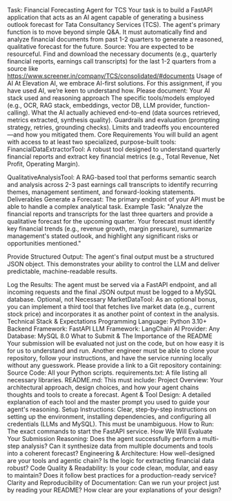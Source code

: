 Task: Financial Forecasting Agent for TCS
Your task is to build a FastAPI application that acts as an AI agent capable of generating a business outlook forecast for Tata Consultancy Services (TCS).
The agent's primary function is to move beyond simple Q&A. It must automatically find and analyze financial documents from past 1-2 quarters to generate a reasoned, qualitative forecast for the future.
Source: You are expected to be resourceful. Find and download the necessary documents (e.g., quarterly financial reports, earnings call transcripts) for the last 1-2 quarters from a source like https://www.screener.in/company/TCS/consolidated/#documents
Usage of AI
At Elevation AI, we embrace AI-first solutions. For this assignment, if you have used AI, we’re keen to understand how. Please document:
Your AI stack used and reasoning approach
The specific tools/models employed (e.g., OCR, RAG stack, embeddings, vector DB, LLM provider, function-calling).
What the AI actually achieved end-to-end (data sources retrieved, metrics extracted, synthesis quality).
Guardrails and evaluation (prompting strategy, retries, grounding checks).
Limits and tradeoffs you encountered—and how you mitigated them.
Core Requirements
You will build an agent with access to at least two specialized, purpose-built tools:
FinancialDataExtractorTool: A robust tool designed to understand quarterly financial reports and extract key financial metrics (e.g., Total Revenue, Net Profit, Operating Margin).


QualitativeAnalysisTool: A RAG-based tool that performs semantic search and analysis across 2-3 past earnings call transcripts to identify recurring themes, management sentiment, and forward-looking statements.
Deliverables
Generate a Forecast: The primary endpoint of your API must be able to handle a complex analytical task.
Example Task: "Analyze the financial reports and transcripts for the last three quarters and provide a qualitative forecast for the upcoming quarter. Your forecast must identify key financial trends (e.g., revenue growth, margin pressure), summarize management's stated outlook, and highlight any significant risks or opportunities mentioned."


Provide Structured Output: The agent's final output must be a structured JSON object. This demonstrates your ability to control the LLM and deliver predictable, machine-readable results.


Log the Results: The agent must be served via a FastAPI endpoint, and all incoming requests and the final JSON output must be logged to a MySQL database.
Optional, not Necessary
MarketDataTool: As an optional bonus, you can implement a third tool that fetches live market data (e.g., current stock price) and incorporates it as another point of context in the analysis.
Technical Stack & Expectations
Programming Language: Python 3.10+
Backend Framework: FastAPI
LLM Framework: LangChain
AI Provider: Any
Database: MySQL 8.0
What to Submit & The Importance of the README
Your submission will be evaluated not just on the code, but on how easy it is for us to understand and run. Another engineer must be able to clone your repository, follow your instructions, and have the service running locally without any guesswork.
Please provide a link to a Git repository containing:
Source Code: All your Python scripts.
requirements.txt: A file listing all necessary libraries.
README.md: This must include:
Project Overview: Your architectural approach, design choices, and how your agent chains thoughts and tools to create a forecast.
Agent & Tool Design: A detailed explanation of each tool and the master prompt you used to guide your agent's reasoning.
Setup Instructions: Clear, step-by-step instructions on setting up the environment, installing dependencies, and configuring all credentials (LLMs and MySQL). This must be unambiguous.
How to Run: The exact commands to start the FastAPI service.
How We Will Evaluate Your Submission
Reasoning: Does the agent successfully perform a multi-step analysis? Can it synthesize data from multiple documents and tools into a coherent forecast?
Engineering & Architecture: How well-designed are your tools and agentic chain? Is the logic for extracting financial data robust?
Code Quality & Readability: Is your code clean, modular, and easy to maintain? Does it follow best practices for a production-ready service?
Clarity and Reproducibility of Documentation: Can we run your project just by reading your README? How clear are your explanations of your design?
